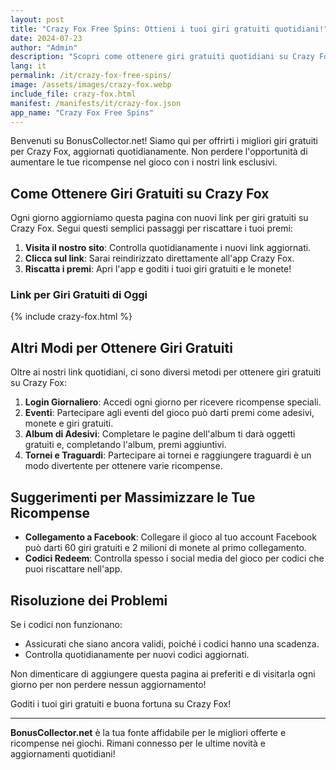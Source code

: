 ```yaml
---
layout: post
title: "Crazy Fox Free Spins: Ottieni i tuoi giri gratuiti quotidiani!"
date: 2024-07-23
author: "Admin"
description: "Scopri come ottenere giri gratuiti quotidiani su Crazy Fox. Aggiornamenti giornalieri per massimizzare le tue ricompense!"
lang: it
permalink: /it/crazy-fox-free-spins/
image: /assets/images/crazy-fox.webp
include_file: crazy-fox.html
manifest: /manifests/it/crazy-fox.json
app_name: "Crazy Fox Free Spins"
---
```


Benvenuti su BonusCollector.net! Siamo qui per offrirti i migliori giri gratuiti per Crazy Fox, aggiornati quotidianamente. Non perdere l'opportunità di aumentare le tue ricompense nel gioco con i nostri link esclusivi.

## Come Ottenere Giri Gratuiti su Crazy Fox

Ogni giorno aggiorniamo questa pagina con nuovi link per giri gratuiti su Crazy Fox. Segui questi semplici passaggi per riscattare i tuoi premi:

1. **Visita il nostro sito**: Controlla quotidianamente i nuovi link aggiornati.
2. **Clicca sul link**: Sarai reindirizzato direttamente all'app Crazy Fox.
3. **Riscatta i premi**: Apri l'app e goditi i tuoi giri gratuiti e le monete!

### Link per Giri Gratuiti di Oggi
{% include crazy-fox.html %}

## Altri Modi per Ottenere Giri Gratuiti

Oltre ai nostri link quotidiani, ci sono diversi metodi per ottenere giri gratuiti su Crazy Fox:

1. **Login Giornaliero**: Accedi ogni giorno per ricevere ricompense speciali.
2. **Eventi**: Partecipare agli eventi del gioco può darti premi come adesivi, monete e giri gratuiti.
3. **Album di Adesivi**: Completare le pagine dell'album ti darà oggetti gratuiti e, completando l'album, premi aggiuntivi.
4. **Tornei e Traguardi**: Partecipare ai tornei e raggiungere traguardi è un modo divertente per ottenere varie ricompense.

## Suggerimenti per Massimizzare le Tue Ricompense

- **Collegamento a Facebook**: Collegare il gioco al tuo account Facebook può darti 60 giri gratuiti e 2 milioni di monete al primo collegamento.
- **Codici Redeem**: Controlla spesso i social media del gioco per codici che puoi riscattare nell'app.

## Risoluzione dei Problemi

Se i codici non funzionano:
- Assicurati che siano ancora validi, poiché i codici hanno una scadenza.
- Controlla quotidianamente per nuovi codici aggiornati.

Non dimenticare di aggiungere questa pagina ai preferiti e di visitarla ogni giorno per non perdere nessun aggiornamento!

Goditi i tuoi giri gratuiti e buona fortuna su Crazy Fox!

--- 

**BonusCollector.net** è la tua fonte affidabile per le migliori offerte e ricompense nei giochi. Rimani connesso per le ultime novità e aggiornamenti quotidiani!
